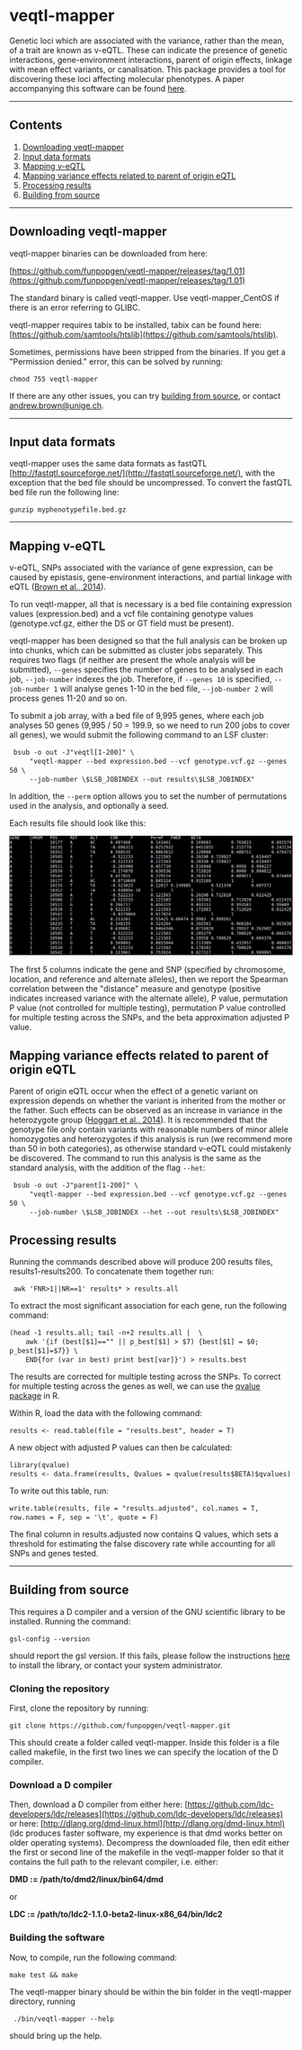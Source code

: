 # veqtl-mapper

Genetic loci which are associated with the variance, rather than the mean, of a trait are known as v-eQTL. These can indicate the presence of genetic interactions, gene-environment interactions, parent of origin effects, linkage with mean effect variants, or canalisation. This package provides a tool for discovering these loci affecting molecular phenotypes. A paper accompanying this software can be found [here](https://doi.org/10.1093/bioinformatics/btx273).

***

## Contents

1. [Downloading veqtl-mapper](#downloading-veqtl-mapper)
2. [Input data formats](#input-data-formats)
3. [Mapping v-eQTL](#mapping-v-eqtl)
4. [Mapping variance effects related to parent of origin eQTL](#mapping-variance-effects-related-to-parent-of-origin-eqtl)
5. [Processing results](#processing-results)
6. [Building from source](#building-from-source)

***

## Downloading veqtl-mapper

veqtl-mapper binaries can be downloaded from here:

[https://github.com/funpopgen/veqtl-mapper/releases/tag/1.01](https://github.com/funpopgen/veqtl-mapper/releases/tag/1.01)

The standard binary is called veqtl-mapper. Use veqtl-mapper_CentOS if there is an error referring to GLIBC.

veqtl-mapper requires tabix to be installed, tabix can be found here: [https://github.com/samtools/htslib](https://github.com/samtools/htslib).

Sometimes, permissions have been stripped from the binaries. If you get a "Permission denied." error, this can be solved by running:

    chmod 755 veqtl-mapper

If there are any other issues, you can try [building from source](#building-from-source), or contact [andrew.brown@unige.ch](mailto:andrew.brown@unige.ch).


***

## Input data formats

veqtl-mapper uses the same data formats as fastQTL [http://fastqtl.sourceforge.net/](http://fastqtl.sourceforge.net/), with the exception that the bed file should be uncompressed. To convert the fastQTL bed file run the following line:

    gunzip myphenotypefile.bed.gz

***

## Mapping v-eQTL

v-eQTL, SNPs associated with the variance of gene expression, can be caused by epistasis, gene-environment interactions, and partial linkage with eQTL ([Brown et al., 2014](https://elifesciences.org/content/3/e01381)).

To run veqtl-mapper, all that is necessary is a bed file containing expression values (expression.bed) and a vcf file containing genotype values (genotype.vcf.gz, either the DS or GT field must be present).

veqtl-mapper has been designed so that the full analysis can be broken up into chunks, which can be submitted as cluster jobs separately. This requires two flags (if neither are present the whole analysis will be submitted), `--genes` specifies the number of genes to be analysed in each job, `--job-number` indexes the job. Therefore, if `--genes 10` is specified, `--job-number 1` will analyse genes 1-10 in the bed file, `--job-number 2` will process genes 11-20 and so on.

To submit a job array, with a bed file of 9,995 genes, where each job analyses 50 genes (9,995 / 50 = 199.9, so we need to run 200 jobs to cover all genes), we would submit the following command to an LSF cluster:

     bsub -o out -J"veqtl[1-200]" \
         "veqtl-mapper --bed expression.bed --vcf genotype.vcf.gz --genes 50 \
         --job-number \$LSB_JOBINDEX --out results\$LSB_JOBINDEX"

In addition, the `--perm` option allows you to set the number of permutations used in the analysis, and optionally a seed.

Each results file should look like this:

![veqtl-mapper results example](screenshots/VEQM.results.png)

The first 5 columns indicate the gene and SNP (specified by chromosome, location, and reference and alternate alleles), then we report the Spearman correlation between the "distance" measure and genotype (positive indicates increased variance with the alternate allele), P value, permutation P value (not controlled for multiple testing), permutation P value controlled for multiple testing across the SNPs, and the beta approximation adjusted P value.

## Mapping variance effects related to parent of origin eQTL

Parent of origin eQTL occur when the effect of a genetic variant on expression depends on whether the variant is inherited from the mother or the father. Such effects can be observed as an increase in variance in the heterozygote group ([Hoggart et al., 2014](http://journals.plos.org/plosgenetics/article?id=10.1371/journal.pgen.1004508)). It is recommended that the genotype file only contain variants with reasonable numbers of minor allele homozygotes and heterozygotes if this analysis is run (we recommend more than 50 in both categories), as otherwise standard v-eQTL could mistakenly be discovered. The command to run this analysis is the same as the standard analysis, with the addition of the flag `--het`:

     bsub -o out -J"parent[1-200]" \
         "veqtl-mapper --bed expression.bed --vcf genotype.vcf.gz --genes 50 \
         --job-number \$LSB_JOBINDEX --het --out results\$LSB_JOBINDEX"

## Processing results

Running the commands described above will produce 200 results files, results1-results200. To concatenate them together run:

     awk 'FNR>1||NR==1' results* > results.all


To extract the most significant association for each gene, run the following command:

    (head -1 results.all; tail -n+2 results.all |  \
        awk '{if (best[$1]=="" || p_best[$1] > $7) {best[$1] = $0; p_best[$1]=$7}} \
	    END{for (var in best) print best[var]}') > results.best

The results are corrected for multiple testing across the SNPs. To correct for multiple testing across the genes as well, we can use the [qvalue package](http://genomine.org/papers/Storey_FDR_2011.pdf) in R.

Within R, load the data with the following command:

    results <- read.table(file = "results.best", header = T)

A new object with adjusted P values can then be calculated:

    library(qvalue)
    results <- data.frame(results, Qvalues = qvalue(results$BETA)$qvalues)

To write out this table, run:

    write.table(results, file = "results.adjusted", col.names = T, row.names = F, sep = '\t', quote = F)

The final column in results.adjusted now contains Q values, which sets a threshold for estimating the false discovery rate while accounting for all SNPs and genes tested.
    
***

## Building from source

This requires a D compiler and a version of the GNU scientific library to be installed. Running the command:

    gsl-config --version

should report the gsl version. If this fails, please follow the instructions [here](https://www.gnu.org/software/gsl/) to install the library, or contact your system administrator.

### Cloning the repository

First, clone the repository by running:

    git clone https://github.com/funpopgen/veqtl-mapper.git

This should create a folder called veqtl-mapper. Inside this folder is a file called makefile, in the first two lines we can specify the location of the D compiler.

### Download a D compiler

Then, download a D compiler from either here: [https://github.com/ldc-developers/ldc/releases](https://github.com/ldc-developers/ldc/releases) or here: [http://dlang.org/dmd-linux.html](http://dlang.org/dmd-linux.html) (ldc produces faster software, my experience is that dmd works better on older operating systems). Decompress the downloaded file, then edit either the first or second line of the makefile in the veqtl-mapper folder so that it contains the full path to the relevant compiler, i.e. either:

**DMD := /path/to/dmd2/linux/bin64/dmd**

or

**LDC := /path/to/ldc2-1.1.0-beta2-linux-x86_64/bin/ldc2**

### Building the software

Now, to compile, run the following command:

    make test && make

The veqtl-mapper binary should be within the bin folder in the veqtl-mapper directory, running

     ./bin/veqtl-mapper --help

should bring up the help.
